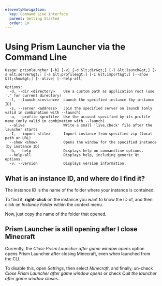 ```yaml
---
eleventyNavigation:
  key: Command Line Interface
  parent: Getting Started
  order: 10
---
```


# Using Prism Launcher via the Command Line

```text
Usage: prismlauncher [-h] [-v] [-d &lt;dir&gt;] [-l &lt;launch&gt;] [-s &lt;server&gt;] [-a &lt;profile&gt;] [-I &lt;import&gt;] [--show &lt;show&gt;] [--alive] [--help-all]

Options:
  -d, --dir <directory>    Use a custom path as application root (use '.' for current directory)
  -l, --launch <instance>  Launch the specified instance (by instance ID)
  -s, --server <address>   Join the specified server on launch (only valid in combination with --launch)
  -a, --profile <profile>  Use the account specified by its profile name (only valid in combination with --launch)
  --alive                  Write a small 'live.check' file after the launcher starts
  -I, --import <file>      Import instance from specified zip (local path or URL)
  --show <show>            Opens the window for the specified instance (by instance ID)
  -h, --help               Displays help on commandline options.
  --help-all               Displays help, including generic Qt options.
  -v, --version            Displays version information.
```

## What is an instance ID, and where do I find it?

The instance ID is the name of the folder where your instance is contained.

To find it, **right-click** on the instance you want to know the ID of, and then click on _Instance Folder_ within the context menu.

Now, just copy the name of the folder that opened.

## Prism Launcher is still opening after I close Minecraft

Currently, the _Close Prism Launcher after game window opens_ option opens Prism Launcher after closing Minecraft, even when launched from the CLI.

To disable this, open _Settings_, then select _Minecraft_, and finally, un-check _Close Prism Launcher after game window opens_ or check _Quit the launcher after game window closes_.
